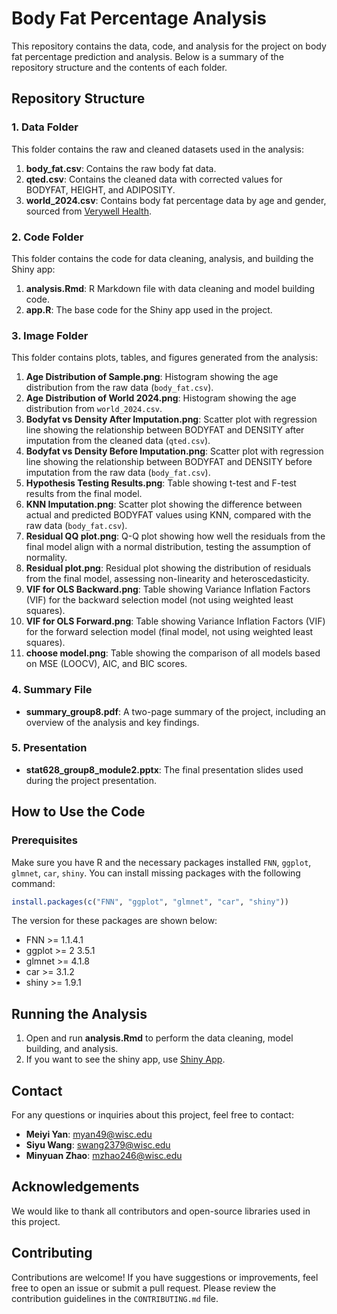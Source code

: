 # Body Fat Percentage Analysis

This repository contains the data, code, and analysis for the project on body fat percentage prediction and analysis. Below is a summary of the repository structure and the contents of each folder.

## Repository Structure

### 1. Data Folder
This folder contains the raw and cleaned datasets used in the analysis:
1. **body_fat.csv**: Contains the raw body fat data.
2. **qted.csv**: Contains the cleaned data with corrected values for BODYFAT, HEIGHT, and ADIPOSITY.
3. **world_2024.csv**: Contains body fat percentage data by age and gender, sourced from [Verywell Health](https://www.verywellhealth.com/body-fat-percentage-chart-8550202).

### 2. Code Folder
This folder contains the code for data cleaning, analysis, and building the Shiny app:
1. **analysis.Rmd**: R Markdown file with data cleaning and model building code.
2. **app.R**: The base code for the Shiny app used in the project.

### 3. Image Folder
This folder contains plots, tables, and figures generated from the analysis:
1. **Age Distribution of Sample.png**: Histogram showing the age distribution from the raw data (`body_fat.csv`).
2. **Age Distribution of World 2024.png**: Histogram showing the age distribution from `world_2024.csv`.
3. **Bodyfat vs Density After Imputation.png**: Scatter plot with regression line showing the relationship between BODYFAT and DENSITY after imputation from the cleaned data (`qted.csv`).
4. **Bodyfat vs Density Before Imputation.png**: Scatter plot with regression line showing the relationship between BODYFAT and DENSITY before imputation from the raw data (`body_fat.csv`).
5. **Hypothesis Testing Results.png**: Table showing t-test and F-test results from the final model.
6. **KNN Imputation.png**: Scatter plot showing the difference between actual and predicted BODYFAT values using KNN, compared with the raw data (`body_fat.csv`).
7. **Residual QQ plot.png**: Q-Q plot showing how well the residuals from the final model align with a normal distribution, testing the assumption of normality.
8. **Residual plot.png**: Residual plot showing the distribution of residuals from the final model, assessing non-linearity and heteroscedasticity.
9. **VIF for OLS Backward.png**: Table showing Variance Inflation Factors (VIF) for the backward selection model (not using weighted least squares).
10. **VIF for OLS Forward.png**: Table showing Variance Inflation Factors (VIF) for the forward selection model (final model, not using weighted least squares).
11. **choose model.png**: Table showing the comparison of all models based on MSE (LOOCV), AIC, and BIC scores.

### 4. Summary File
- **summary_group8.pdf**: A two-page summary of the project, including an overview of the analysis and key findings.

### 5. Presentation
- **stat628_group8_module2.pptx**: The final presentation slides used during the project presentation.

## How to Use the Code

### Prerequisites
Make sure you have R and the necessary packages installed `FNN`, `ggplot`, `glmnet`, `car`, `shiny`. You can install missing packages with the following command:

```r
install.packages(c("FNN", "ggplot", "glmnet", "car", "shiny"))
```
The version for these packages are shown below:
- FNN >= 1.1.4.1
- ggplot >= 2 3.5.1
- glmnet >= 4.1.8
- car >= 3.1.2
- shiny >= 1.9.1
  
## Running the Analysis
1. Open and run **analysis.Rmd** to perform the data cleaning, model building, and analysis.
2. If you want to see the shiny app, use [Shiny App]([https://uw-madison-stat628-project2-mci.shinyapps.io/stat628_project2/]).

## Contact
For any questions or inquiries about this project, feel free to contact:
- **Meiyi Yan**: myan49@wisc.edu
- **Siyu Wang**: swang2379@wisc.edu
- **Minyuan Zhao**: mzhao246@wisc.edu

## Acknowledgements
We would like to thank all contributors and open-source libraries used in this project.

## Contributing
Contributions are welcome! If you have suggestions or improvements, feel free to open an issue or submit a pull request. Please review the contribution guidelines in the `CONTRIBUTING.md` file.

